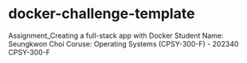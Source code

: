 # docker-challenge-template

Assignment_Creating a full-stack app with Docker
Student Name: Seungkwon Choi
Coruse: Operating Systems (CPSY-300-F) - 202340 CPSY-300-F
